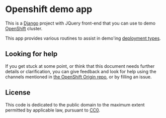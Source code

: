 # Openshift demo app

This is a [Django](http://www.djangoproject.com) project with JQuery front-end that you can use to demo [OpenShift](https://github.com/openshift/origin) cluster.

This app provides various routines to assist in demo'ing [deployment types](https://github.com/openshift/origin/tree/master/examples/deployment).


## Looking for help

If you get stuck at some point, or think that this document needs further details or clarification, you can give feedback and look for help using the channels mentioned in [the OpenShift Origin repo](https://github.com/openshift/origin), or by filling an issue.


## License

This code is dedicated to the public domain to the maximum extent permitted by applicable law, pursuant to [CC0](http://creativecommons.org/publicdomain/zero/1.0/).
